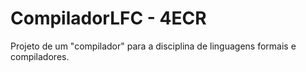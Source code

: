 # CompiladorLFC - 4ECR
Projeto de um "compilador" para a disciplina de linguagens formais e compiladores.

